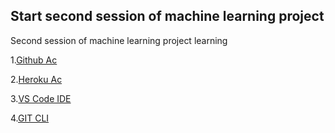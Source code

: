 ## Start second session of machine learning project
Second session of machine learning project learning

1.[Github Ac](http://github.com)

2.[Heroku Ac](http://dashboard.heroku.com/login)

3.[VS Code IDE](https://code.visualstudio.com/download)

4.[GIT CLI](https://git-scm.com/downloads)